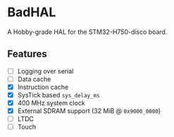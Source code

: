 # BadHAL

A Hobby-grade HAL for the STM32-H750-disco board.

## Features

- [ ] Logging over serial
- [ ] Data cache
- [x] Instruction cache
- [x] SysTick based `sys_delay_ms`
- [x] 400 MHz system clock
- [x] External SDRAM support (32 MiB @ `0x9000_0000`)
- [ ] LTDC
- [ ] Touch
